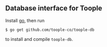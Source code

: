 ## Database interface for Toople

Install [go][], then run

    $ go get github.com/toople-co/toople-db

to install and compile `toople-db`.

[go]: http://golang.org
